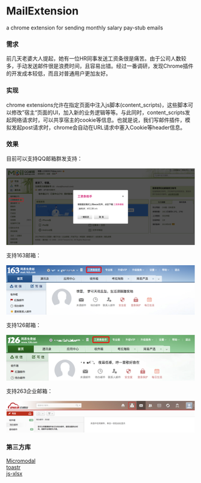 # MailExtension
a chrome extension for sending monthly salary pay-stub emails

### 需求
前几天老婆大人提起，她有一位HR同事发送工资条很是痛苦。由于公司人数较多，手动发送邮件很是浪费时间，且容易出错。经过一番调研，发现Chrome插件的开发成本较低，而且对普通用户更加友好。

### 实现
chrome extensions允许在指定页面中注入js脚本(content_scripts)，这些脚本可以修改”宿主“页面的UI，加入新的业务逻辑等等。与此同时，content_scripts发起网络请求时，可以共享宿主的cookie等信息。也就是说，我们写邮件插件，模拟发起post请求时，chrome会自动在URL请求中塞入Cookie等header信息。

### 效果
目前可以支持QQ邮箱群发支持：<br/><br/>
![preview](captureQQ.png)

支持163邮箱：<br/><br/>
![preview](163.png)

支持126邮箱：<br/><br/>
![preview](126.png)

支持263企业邮箱：<br/><br/>
![preview](capture263.png)


### 第三方库
[Micromodal](https://github.com/ghosh/Micromodal)<br/>
[toastr](https://github.com/CodeSeven/toastr)<br/>
[js-xlsx](https://github.com/SheetJS/js-xlsx)
